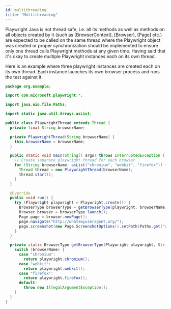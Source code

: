 ```yaml
---
id: multithreading
title: "Multithreading"
---
```


Playwright Java is not thread safe, i.e. all its methods as well as methods on all objects created by it (such as [BrowserContext], [Browser], [Page] etc.) are expected to be called on the same thread where the Playwright object was created or proper synchronization should be implemented to ensure only one thread calls Playwright methods at any given time. Having said that it's okay to create multiple Playwright instances each on its own thread.

Here is an example where three playwright instances are created each on its own thread. Each instance launches its own browser process and runs the test against it.

```java
package org.example;

import com.microsoft.playwright.*;

import java.nio.file.Paths;

import static java.util.Arrays.asList;

public class PlaywrightThread extends Thread {
  private final String browserName;

  private PlaywrightThread(String browserName) {
    this.browserName = browserName;
  }

  public static void main(String[] args) throws InterruptedException {
    // Create separate playwright thread for each browser.
    for (String browserName: asList("chromium", "webkit", "firefox")) {
      Thread thread = new PlaywrightThread(browserName);
      thread.start();
    }
  }

  @Override
  public void run() {
    try (Playwright playwright = Playwright.create()) {
      BrowserType browserType = getBrowserType(playwright, browserName);
      Browser browser = browserType.launch();
      Page page = browser.newPage();
      page.navigate("http://whatsmyuseragent.org/");
      page.screenshot(new Page.ScreenshotOptions().setPath(Paths.get("user-agent-" + browserName + ".png")));
    }
  }

  private static BrowserType getBrowserType(Playwright playwright, String browserName) {
    switch (browserName) {
      case "chromium":
        return playwright.chromium();
      case "webkit":
        return playwright.webkit();
      case "firefox":
        return playwright.firefox();
      default:
        throw new IllegalArgumentException();
    }
  }
}
```